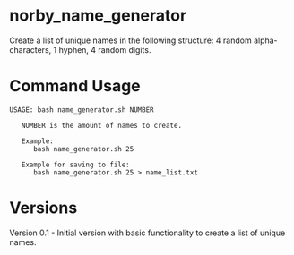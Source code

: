 # norby_name_generator

Create a list of unique names in the following structure: 4 random alpha-characters, 1 hyphen, 4 random digits.

# Command Usage

```
USAGE: bash name_generator.sh NUMBER

   NUMBER is the amount of names to create.

   Example:
      bash name_generator.sh 25

   Example for saving to file:
      bash name_generator.sh 25 > name_list.txt

```

# Versions

Version 0.1 - Initial version with basic functionality to create a list of unique names.

